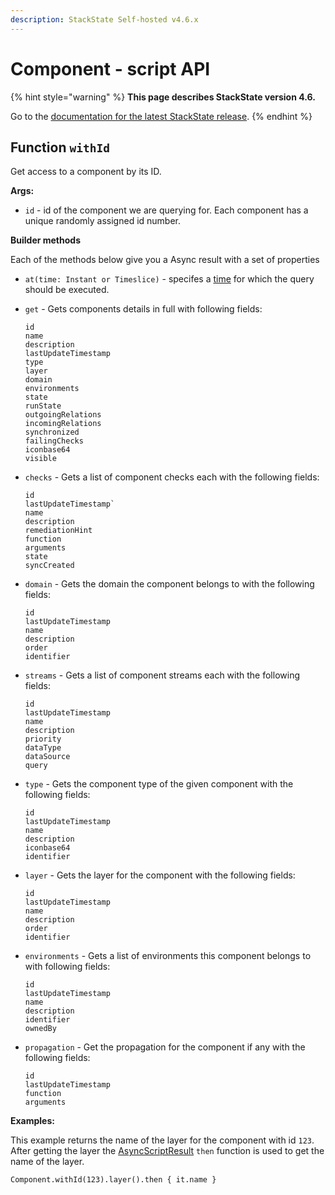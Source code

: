 ```yaml
---
description: StackState Self-hosted v4.6.x
---
```


# Component - script API

{% hint style="warning" %}
**This page describes StackState version 4.6.**

Go to the [documentation for the latest StackState release](https://docs.stackstate.com/develop/reference/scripting/script-apis/component).
{% endhint %}

## Function `withId`

Get access to a component by its ID.

**Args:**

* `id` - id of the component we are querying for. Each component has a unique randomly assigned id number.

**Builder methods**

Each of the methods below give you a Async result with a set of properties

- `at(time: Instant or Timeslice)` - specifes a [time](time.md) for which the query should be executed. 
- `get` - Gets components details in full with following fields:
    ```text
    id
    name
    description
    lastUpdateTimestamp
    type
    layer
    domain
    environments
    state
    runState
    outgoingRelations
    incomingRelations
    synchronized
    failingChecks
    iconbase64
    visible
    ```

- `checks` - Gets a list of component checks each with the following fields:
    ```text
    id
    lastUpdateTimestamp`
    name
    description
    remediationHint
    function
    arguments
    state
    syncCreated
    ```

- `domain` - Gets the domain the component belongs to with the following fields:
    ```text
    id
    lastUpdateTimestamp
    name
    description
    order
    identifier
    ```

- `streams` - Gets a list of component streams each with the following fields:
    ```text
    id
    lastUpdateTimestamp
    name
    description
    priority
    dataType
    dataSource
    query
    ```

- `type` - Gets the component type of the given component with the following fields:
    ```text
    id
    lastUpdateTimestamp
    name
    description
    iconbase64
    identifier
    ```

- `layer` - Gets the layer for the component with the following fields:
    ```text
    id
    lastUpdateTimestamp
    name
    description
    order
    identifier
    ```

- `environments` - Gets a list of environments this component belongs to with following fields:
    ```text
    id
    lastUpdateTimestamp
    name
    description
    identifier
    ownedBy
    ```

- `propagation` - Get the propagation for the component if any with the following fields:
    ```text
    id
    lastUpdateTimestamp
    function
    arguments
    ```

**Examples:**

This example returns the name of the layer for the component with id `123`. After getting the layer the [AsyncScriptResult](../async_script_result.md) `then` function is used to get the name of the layer.

```text
Component.withId(123).layer().then { it.name }
```

